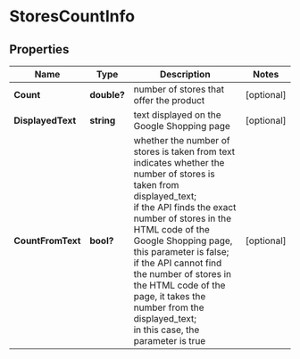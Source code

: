 # StoresCountInfo


## Properties

| Name | Type | Description | Notes |
|------------ | ------------- | ------------- | -------------|
**Count** | **double?** | number of stores that offer the product |[optional]|
**DisplayedText** | **string** | text displayed on the Google Shopping page |[optional]|
**CountFromText** | **bool?** | whether the number of stores is taken from text<br>indicates whether the number of stores is taken from displayed_text;<br>if the API finds the exact number of stores in the HTML code of the Google Shopping page, this parameter is false;<br>if the API cannot find the number of stores in the HTML code of the page, it takes the number from the displayed_text;<br>in this case, the parameter is true |[optional]|